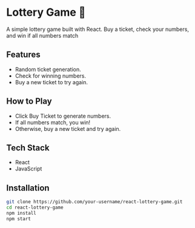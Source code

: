 # Lottery Game 🎲

A simple lottery game built with React. Buy a ticket, check your numbers, and win if all numbers match

## Features
- Random ticket generation.
- Check for winning numbers.
- Buy a new ticket to try again.

## How to Play

- Click Buy Ticket to generate numbers.
- If all numbers match, you win!
- Otherwise, buy a new ticket and try again.

## Tech Stack

- React
- JavaScript

## Installation
```bash
git clone https://github.com/your-username/react-lottery-game.git
cd react-lottery-game
npm install
npm start


